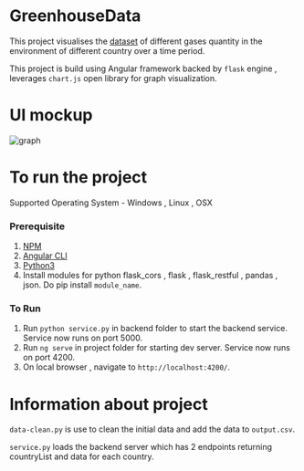 # GreenhouseData

This project visualises the [dataset](https://www.kaggle.com/unitednations/international-greenhouse-gas-emissions) of different gases quantity in the environment of different country over a time period. 

This project is build using Angular framework backed by `flask` engine , leverages `chart.js` open library for graph visualization.

# UI mockup

![graph](https://user-images.githubusercontent.com/22542053/115993983-c7577b80-a5f2-11eb-8439-e3b3e0248afa.png)


# To run the project 

Supported Operating System - Windows , Linux , OSX

### Prerequisite
1. [NPM](https://phoenixnap.com/kb/install-node-js-npm-on-windows)
2. [Angular CLI](https://www.npmjs.com/package/@angular/cli)
3. [Python3](https://www.python.org/downloads/)
4. Install modules for python flask_cors , flask , flask_restful , pandas , json. Do pip install `module_name`.

### To Run
1. Run `python service.py` in backend folder to start the backend service. Service now runs on port 5000.
2. Run `ng serve` in project folder for starting dev server. Service now runs on port 4200.
3. On local browser , navigate to `http://localhost:4200/`.

# Information about project

`data-clean.py` is use to clean the initial data and add the data to `output.csv`.

`service.py` loads the backend server which has 2 endpoints returning countryList and data for each country.



